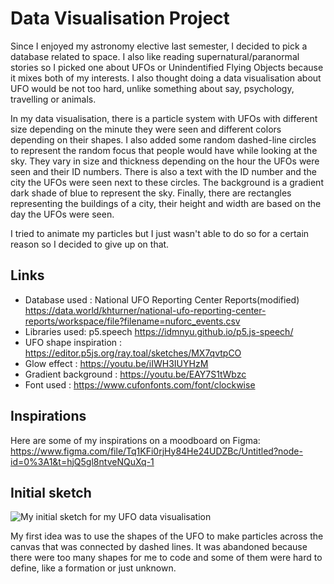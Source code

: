 # Data Visualisation Project

Since I enjoyed my astronomy elective last semester, I decided to pick a database related to space. I also like reading supernatural/paranormal stories so I picked one about UFOs or Unindentified Flying Objects because it mixes both of my interests. I also thought doing a data visualisation about UFO would be not too hard, unlike something about say, psychology, travelling or animals.  

In my data visualisation, there is a particle system with UFOs with different size depending on the minute they were seen and different colors depending on their shapes. I also added some random dashed-line circles to represent the random focus that people would have while looking at the sky. They vary in size and thickness depending on the hour the UFOs were seen and their ID numbers. There is also a text with the ID number and the city the UFOs were seen next to these circles. The background is a gradient dark shade of blue to represent the sky. Finally, there are rectangles representing the buildings of a city, their height and width are based on the day the UFOs were seen.

I tried to animate my particles but I just wasn't able to do so for a certain reason so I decided to give up on that.


## Links

* Database used : National UFO Reporting Center Reports(modified) https://data.world/khturner/national-ufo-reporting-center-reports/workspace/file?filename=nuforc_events.csv
* Libraries used: p5.speech https://idmnyu.github.io/p5.js-speech/
* UFO shape inspiration : https://editor.p5js.org/ray.toal/sketches/MX7qvtpCO
* Glow effect : https://youtu.be/iIWH3IUYHzM
* Gradient background : https://youtu.be/EAY7S1tWbzc
* Font used : https://www.cufonfonts.com/font/clockwise 

## Inspirations

Here are some of my inspirations on a moodboard on Figma: https://www.figma.com/file/Tq1KFi0rjHy84He24UDZBc/Untitled?node-id=0%3A1&t=hjQ5gl8ntveNQuXq-1 

## Initial sketch

![My initial sketch for my UFO data visualisation](.../assets/images/initialsketch.jpg "initialsketch")

My first idea was to use the shapes of the UFO to make particles across the canvas that was connected by dashed lines. It was abandoned because there were too many shapes for me to code and some of them were hard to define, like a formation or just unknown.
